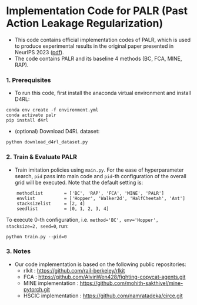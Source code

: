 # Implementation Code for PALR (Past Action Leakage Regularization) 

- This code contains official implementation codes of PALR, which is used to produce experimental results in the original paper presented in NeurIPS 2023 ([pdf](https://openreview.net/pdf?id=XpmJNP8BVA)).
- The code contains PALR and its baseline 4 methods (BC, FCA, MINE, RAP).

### 1. Prerequisites

- To run this code, first install the anaconda virtual environment and install D4RL:

```
conda env create -f environment.yml
conda activate palr
pip install d4rl
```

- (optional) Download D4RL dataset:
```
python download_d4rl_dataset.py
```

### 2. Train & Evaluate PALR
- Train imitation policies using `main.py`.
For the ease of hyperparameter search, `pid` pass into main code and `pid`-th configuration of the overall grid will be executed.
Note that the default setting is:
```
    methodlist        = ['BC', 'RAP', 'FCA', 'MINE', 'PALR']
    envlist           = ['Hopper', 'Walker2d', 'HalfCheetah', 'Ant']
    stacksizelist     = [2, 4]
    seedlist          = [0, 1, 2, 3, 4]    
```

To execute 0-th configuration, i.e. `method='BC', env='Hopper', stacksize=2, seed=0`, run:
```
python train.py --pid=0
``` 

### 3. Notes
- Our code implementation is based on the following public repositories:
    - rlkit : https://github.com/rail-berkeley/rlkit
    - FCA : https://github.com/AlvinWen428/fighting-copycat-agents.git
    - MINE implementation : https://github.com/mohith-sakthivel/mine-pytorch.git
    - HSCIC implementation : https://github.com/namratadeka/circe.git
